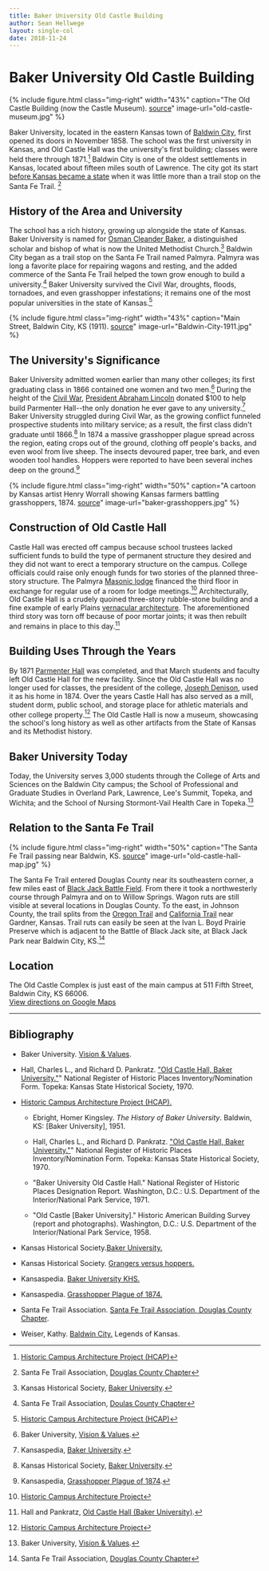 ```yaml
---
title: Baker University Old Castle Building
author: Sean Hellwege
layout: single-col
date: 2018-11-24
---
```



# Baker University Old Castle Building

{% include figure.html
  class="img-right"
  width="43%"
  caption="The Old Castle Building (now the Castle Museum). [source](https://dianastaresinicdeane.wordpress.com/2013/09/29/sunday-snapshot-old-castle-museum-at-baker-university/)"
  image-url="old-castle-museum.jpg"
%}

  Baker University, located in the eastern Kansas town of [Baldwin City](https://en.wikipedia.org/wiki/Baldwin_City,_Kansas), first opened its doors in November 1858. The school was the first university in Kansas, and Old Castle Hall was the university's first building; classes were held there through 1871.[^Historic-campus-architecture-project] Baldwin City is one of the oldest settlements in Kansas, located about fifteen miles south of Lawrence. The city got its start [before Kansas became a state](https://en.wikipedia.org/wiki/Kansas_Territory) when it was little more than a trail stop on the Santa Fe Trail. [^Santa-Fe-Trail-Association]


## History of the Area and University

  The school has a rich history, growing up alongside the state of Kansas. Baker University is named for [Osman Cleander Baker](https://en.wikipedia.org/wiki/Osman_Cleander_Baker), a distinguished scholar and bishop of what is now the United Methodist Church.[^Kansas-Historical-Society-Baker-University]  Baldwin City began as a trail stop on the Santa Fe Trail named Palmyra. Palmyra was long a favorite place for repairing wagons and resting, and the added commerce of the Santa Fe Trail helped the town grow enough to build a university.[^Santa-Fe-Trail-Association-two] Baker University survived the Civil War, droughts, floods, tornadoes, and even grasshopper infestations; it remains one of the most popular universities in the state of Kansas.[^Historic-campus-architecture-project-two]


{% include figure.html
  class="img-right"
  width="43%"
  caption="Main Street, Baldwin City, KS (1911). [source](http://www.legendsofkansas.com/baldwincity.html)"
  image-url="Baldwin-City-1911.jpg"
%}

## The University's Significance

  Baker University admitted women earlier than many other colleges; its first graduating class in 1866 contained one women and two men.[^Baker-University] During the height of the [Civil War](https://en.wikipedia.org/wiki/American_Civil_War), [President Abraham Lincoln](https://en.wikipedia.org/wiki/Abraham_Lincoln) donated $100 to help build Parmenter Hall--the only donation he ever gave to any university.[^Kansaspedia-Baker-University-KHS] Baker University struggled during Civil War, as the growing conflict funneled prospective students into military service; as a result, the first class didn't graduate until 1866.[^Kansas-Historical-Society-Baker-University-two] In 1874 a massive grasshopper plague spread across the region, eating crops out of the ground, clothing off people's backs, and even wool from live sheep. The insects devoured paper, tree bark, and even wooden tool handles. Hoppers were reported to have been several inches deep on the ground.[^Kansaspedia-Grasshopper-Plague-of-1874]

 {% include figure.html
  class="img-right"
  width="50%"
  caption="A cartoon by Kansas artist Henry Worrall showing Kansas farmers battling grasshoppers, 1874. [source](https://www.kansasmemory.org/item/214827)"
  image-url="baker-grasshoppers.jpg"
%}


## Construction of Old Castle Hall
 Castle Hall was erected off campus because school trustees lacked sufficient funds to build the type of permanent structure they desired and they did not want to erect a temporary structure on the campus. College officials could raise only enough funds for two stories of the planned three-story structure. The Palmyra [Masonic lodge](https://en.wikipedia.org/wiki/Masonic_lodge) financed the third floor in exchange for regular use of a room for lodge meetings.[^Historic-Campus-Architecture-Project-three] Architecturally, Old Castle Hall is a crudely quoined three-story rubble-stone building and a fine example of early Plains [vernacular architecture](https://www.britannica.com/technology/vernacular-architecture). The aforementioned third story was torn off because of poor mortar joints; it was then rebuilt and remains in place to this day.[^National-Register-of-Historic-Places-Inventory-Nomination-Form-NRHP]


## Building Uses Through the Years
  By 1871 [Parmenter Hall](http://hcap.artstor.org/cgi-bin/library?a=d&d=p154) was completed, and that March students and faculty left Old Castle Hall for the new facility. Since the Old Castle Hall was no longer used for classes, the president of the college, [Joseph Denison](https://en.wikipedia.org/wiki/Joseph_Denison_(pastor)), used it as his home in 1874. Over the years Castle Hall has also served as a mill, student dorm, public school, and storage place for athletic materials and other college property.[^Historic-Campus-Architecture-Project-four] The Old Castle Hall is now a museum, showcasing the school's long history as well as other artifacts from the State of Kansas and its Methodist history.



## Baker University Today
 Today, the University serves 3,000 students through the College of Arts and Sciences on the Baldwin City campus; the School of Professional and Graduate Studies in Overland Park, Lawrence, Lee's Summit, Topeka, and Wichita; and the School of Nursing Stormont-Vail Health Care in Topeka.[^Baker-University-Vision]


## Relation to the Santa Fe Trail

 {% include figure.html
  class="img-right"
  width="50%"
  caption="The Santa Fe Trail passing near Baldwin, KS. [source](https://www.santafetrail.org/chapters/douglasco/index.html)"
  image-url="old-castle-hall-map.jpg"
%}

  The Santa Fe Trail entered Douglas County near its southeastern corner, a few miles east of [Black Jack Battle Field](http://www.blackjackbattlefield.org). From there it took a northwesterly course through Palmyra and on to Willow Springs. Wagon ruts are still visible at several locations in Douglas County.  To the east, in Johnson County, the trail splits from the [Oregon Trail](https://www.nps.gov/oreg/index.htm) and [California Trail](https://www.nps.gov/nr/travel/american_latino_heritage/California_National_Historic_Trail.html) near Gardner, Kansas. Trail ruts can easily be seen at the Ivan L. Boyd Prairie Preserve which is adjacent to the Battle of Black Jack site, at Black Jack Park near Baldwin City, KS.[^Santa-Fe-Trail-Association-three]


## Location
The Old Castle Complex is just east of the main campus at 511 Fifth Street, Baldwin City, KS 66006.  
[View directions on Google Maps](https://www.google.com/maps/place/511+5th+St,+Baldwin+City,+KS+66006/@38.781069,-95.183852,16z/data=!4m5!3m4!1s0x87bf5b9d6032bb7d:0x9888c110bea551ad!8m2!3d38.7775023!4d-95.1848781?hl=en)

---   

## Bibliography

* Baker University. [Vision & Values](https://www.bakeru.edu/about-baker-university/history-mission-vision/#support).

* Hall, Charles L., and Richard D. Pankratz. ["Old Castle Hall, Baker University."](https://npgallery.nps.gov/NRHP/GetAsset/NRHP/71000309_text)" National Register of Historic Places Inventory/Nomination Form. Topeka: Kansas State Historical Society, 1970.

* [Historic Campus Architecture Project (HCAP).](http://hcap.artstor.org/cgi-bin/library?a=d&d=p153)

  - Ebright, Homer Kingsley. *The History of Baker University*. Baldwin, KS: [Baker University], 1951.

  - Hall, Charles L., and Richard D. Pankratz. ["Old Castle Hall, Baker University."](https://npgallery.nps.gov/NRHP/GetAsset/NRHP/71000309_text)" National Register of Historic Places Inventory/Nomination Form. Topeka: Kansas State Historical Society, 1970.

  - "Baker University Old Castle Hall." National Register of Historic Places Designation
  Report. Washington, D.C.: U.S. Department of the Interior/National Park Service, 1971.

  - "Old Castle [Baker University]." Historic American Building Survey (report and photographs). Washington, D.C.: U.S. Department of the  Interior/National Park Service, 1958.

* Kansas Historical Society.[Baker University.](https://www.kshs.org/kansapedia/baker-university/17829)

* Kansas Historical Society. [Grangers versus hoppers.](https://www.kansasmemory.org/item/214827)

* Kansaspedia. [Baker University KHS.](https://www.kshs.org/kansapedia/baker-university/17829)

* Kansaspedia. [Grasshopper Plague of 1874.](https://www.kshs.org/kansapedia/grasshopper-plague-of-1874/12070)

* Santa Fe Trail Association. [Santa Fe Trail Association, Douglas County Chapter](https://www.santafetrail.org/chapters/douglasco/index.html).

* Weiser, Kathy. [Baldwin City.](http://www.legendsofkansas.com/baldwincity.html) Legends of Kansas.




[^Santa-Fe-Trail-Association-three]:Santa Fe Trail Association, [Douglas County Chapter](https://www.santafetrail.org/chapters/douglasco/index.html)

[^Baker-University-Vision]:Baker University, [Vision & Values](https://www.bakeru.edu/about-baker-university/history-mission-vision/#support).

[^Historic-Campus-Architecture-Project-four]:[Historic Campus Architecture Project](http://hcap.artstor.org/cgi-bin/library?a=d&d=p153)

[^Historic-Campus-Architecture-Project-three]:[Historic Campus Architecture Project](http://hcap.artstor.org/cgi-bin/library?a=d&d=p153)

[^National-Register-of-Historic-Places-Inventory-Nomination-Form-NRHP]:Hall and Pankratz, [Old Castle Hall (Baker University)](https://npgallery.nps.gov/NRHP/GetAsset/NRHP/71000309_text).

[^Baker-University]:Baker University, [Vision & Values](https://www.bakeru.edu/about-baker-university/history-mission-vision/#support).

[^Kansaspedia-Baker-University-KHS]:Kansaspedia, [Baker University](https://www.kshs.org/kansapedia/baker-university/17829).

[^Kansas-Historical-Society-Baker-University-two]:Kansas Historical Society, [Baker University](https://www.kshs.org/kansapedia/baker-university/17829).

[^Kansaspedia-Grasshopper-Plague-of-1874]:Kansaspedia, [Grasshopper Plague of 1874](https://www.kshs.org/kansapedia/grasshopper-plague-of-1874/12070).

[^Kansas-Historical-Society-Baker-University]:Kansas Historical Society, [Baker University](https://www.kshs.org/kansapedia/baker-university/17829).

[^Santa-Fe-Trail-Association-two]:Santa Fe Trail Association, [Doulas County Chapter](https://www.santafetrail.org/chapters/douglasco/index.html)

[^Historic-campus-architecture-project-two]:[Historic Campus Architecture Project (HCAP)](http://hcap.artstor.org/cgi-bin/library?a=d&d=p153)

[^Historic-campus-architecture-project]:[Historic Campus Architecture Project (HCAP)](http://hcap.artstor.org/cgi-bin/library?a=d&d=p153)

[^Santa-Fe-Trail-Association]:Santa Fe Trail Association, [Douglas County Chapter](https://www.santafetrail.org/chapters/douglasco/index.html)
